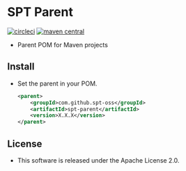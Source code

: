 # SPT Parent

[![circleci](https://img.shields.io/badge/circleci-spt--parent-brightgreen.svg)](https://circleci.com/gh/spt-oss/spt-parent)
[![maven central](https://img.shields.io/badge/maven_central-spt--parent-blue.svg)](https://mvnrepository.com/artifact/com.github.spt-oss/spt-parent)

* Parent POM for Maven projects

## Install

* Set the parent in your POM.

	```xml
	<parent>
		<groupId>com.github.spt-oss</groupId>
		<artifactId>spt-parent</artifactId>
		<version>X.X.X</version>
	</parent>
	```

## License

* This software is released under the Apache License 2.0.
